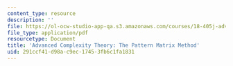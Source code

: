 ```yaml
---
content_type: resource
description: ''
file: https://ol-ocw-studio-app-qa.s3.amazonaws.com/courses/18-405j-advanced-complexity-theory-spring-2016/291ccf41d98ac9ec17453fb6c1fa1831_MIT18_405JS16_PatternMatrix.pdf
file_type: application/pdf
resourcetype: Document
title: 'Advanced Complexity Theory: The Pattern Matrix Method'
uid: 291ccf41-d98a-c9ec-1745-3fb6c1fa1831
---
```

